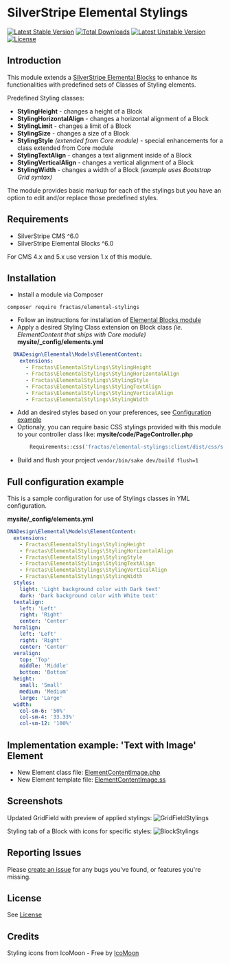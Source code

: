 # SilverStripe Elemental Stylings
[![Latest Stable Version](https://poser.pugx.org/fractas/elemental-stylings/v/stable)](https://packagist.org/packages/fractas/elemental-stylings)
[![Total Downloads](https://poser.pugx.org/fractas/elemental-stylings/downloads)](https://packagist.org/packages/fractas/elemental-stylings)
[![Latest Unstable Version](https://poser.pugx.org/fractas/elemental-stylings/v/unstable)](https://packagist.org/packages/fractas/elemental-stylings)
[![License](https://poser.pugx.org/fractas/elemental-stylings/license)](https://packagist.org/packages/fractas/elemental-stylings)


## Introduction

This module extends a [SilverStripe Elemental Blocks](https://github.com/dnadesign/silverstripe-elemental) to enhance its functionalities with predefined sets of Classes of Styling elements.

Predefined Styling classes:
- **StylingHeight** - changes a height of a Block
- **StylingHorizontalAlign** - changes a horizontal alignment of a Block
- **StylingLimit** - changes a limit of a Block
- **StylingSize** - changes a size of a Block
- **StylingStyle** _(extended from Core module)_ - special enhancements for a class extended from Core module
- **StylingTextAlign** - changes a text alignment inside of a Block
- **StylingVerticalAlign** - changes a vertical alignment of a Block
- **StylingWidth** - changes a width of a Block _(example uses Bootstrap Grid syntax)_

The module provides basic markup for each of the stylings but you have an option to edit and/or replace those predefined styles.


## Requirements

* SilverStripe CMS ^6.0
* SilverStripe Elemental Blocks ^6.0

For CMS 4.x and 5.x use version 1.x of this module.

## Installation

- Install a module via Composer
```
composer require fractas/elemental-stylings
```
- Follow an instructions for installation of [Elemental Blocks module](https://github.com/dnadesign/silverstripe-elemental#installation)
- Apply a desired Styling Class extension on Block class _(ie. ElementContent that ships with Core module)_
**mysite/\_config/elements.yml**
```yaml
  DNADesign\Elemental\Models\ElementContent:
    extensions:
      - Fractas\ElementalStylings\StylingHeight
      - Fractas\ElementalStylings\StylingHorizontalAlign
      - Fractas\ElementalStylings\StylingStyle
      - Fractas\ElementalStylings\StylingTextAlign
      - Fractas\ElementalStylings\StylingVerticalAlign
      - Fractas\ElementalStylings\StylingWidth
```
- Add an desired styles based on your preferences, see [Configuration example](#full-configuration-example)
- Optionaly, you can require basic CSS stylings provided with this module to your controller class like:
  **mysite/code/PageController.php**
  ```php
      Requirements::css('fractas/elemental-stylings:client/dist/css/stylings.css');
  ```
- Build and flush your project ```vendor/bin/sake dev/build flush=1```


## Full configuration example

This is a sample configuration for use of Stylings classes in YML configuration.  

**mysite/\_config/elements.yml**

```yaml
DNADesign\Elemental\Models\ElementContent:
  extensions:
    - Fractas\ElementalStylings\StylingHeight
    - Fractas\ElementalStylings\StylingHorizontalAlign
    - Fractas\ElementalStylings\StylingStyle
    - Fractas\ElementalStylings\StylingTextAlign
    - Fractas\ElementalStylings\StylingVerticalAlign
    - Fractas\ElementalStylings\StylingWidth
  styles:
    light: 'Light background color with Dark text'
    dark: 'Dark background color with White text'
  textalign:
    left: 'Left'
    right: 'Right'
    center: 'Center'
  horalign:
    left: 'Left'
    right: 'Right'
    center: 'Center'
  veralign:
    top: 'Top'
    middle: 'Middle'
    bottom: 'Bottom'
  height:
    small: 'Small'
    medium: 'Medium'
    large: 'Large'
  width:
    col-sm-6: '50%'
    col-sm-4: '33.33%'
    col-sm-12: '100%'
```

## Implementation example: 'Text with Image' Element

* New Element class file: [ElementContentImage.php](https://gist.github.com/jelicanin/20d11104a89fd9ea3a1e69b8bc91824b)
* New Element template file: [ElementContentImage.ss](https://gist.github.com/jelicanin/aec741745d417e9047efbf25bf93245d)


## Screenshots

Updated GridField with preview of applied stylings:
![GridFieldStylings](docs/images/overview-gridfield-stylings.png?v=2)


Styling tab of a Block with icons for specific styles:
![BlockStylings](docs/images/overview-block-stylings.png?v=2)


## Reporting Issues

Please [create an issue](https://github.com/fractaslabs/silverstripe-elemental-stylings/issues) for any bugs you've found, or features you're missing.


## License

See [License](LICENSE)


## Credits

Styling icons from IcoMoon - Free by [IcoMoon](https://icomoon.io/app)
